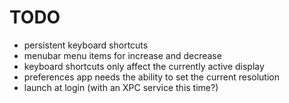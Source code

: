 # TODO

- persistent keyboard shortcuts
- menubar menu items for increase and decrease
- keyboard shortcuts only affect the currently active display
- preferences app needs the ability to set the current resolution
- launch at login (with an XPC service this time?)

